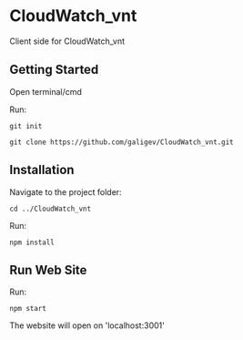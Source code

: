 # CloudWatch_vnt
Client side for CloudWatch_vnt

## Getting Started
Open terminal/cmd

Run:

  `git init`

  `git clone https://github.com/galigev/CloudWatch_vnt.git`

## Installation

Navigate to the project folder:

   `cd ../CloudWatch_vnt`

Run:
	
   `npm install`

## Run Web Site

Run:

   `npm start`


The website will open on 'localhost:3001'

